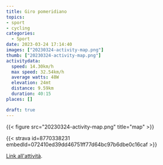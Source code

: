 ```yaml
---
title: Giro pomeridiano
topics:
- sport
- cycling
categories:
  - Sport
date: 2023-03-24 17:14:40
images: ["20230324-activity-map.png"]
thumb: ["20230324-activity-map.png"]
activitydata:
  speed: 14.30km/h
  max speed: 32.54km/h
  average watts: 48W
  elevation: 24mt
  distance: 9.59km
  duration: 40:15
places: []

draft: true
---
```






{{< figure src="20230324-activity-map.png" title="map" >}}


{{< strava id=8770338231 embedId=072410ed39dd46751ff77d64bc97b6dbe0c16caf >}}

[Link all'attività](https://strava.com/activities/8770338231).